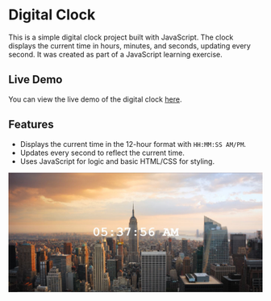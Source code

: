# Digital Clock

This is a simple digital clock project built with JavaScript. The clock displays the current time in hours, minutes, and seconds, updating every second. It was created as part of a JavaScript learning exercise.

## Live Demo

You can view the live demo of the digital clock [here](https://digital-clock-ewu.netlify.app/).

## Features

- Displays the current time in the 12-hour format with `HH:MM:SS AM/PM`.
- Updates every second to reflect the current time.
- Uses JavaScript for logic and basic HTML/CSS for styling.

![Digital Clock Screenshot](https://github.com/arifulnoman/Digital-Clock/blob/main/Screen%20Shots/Capture.JPG)
